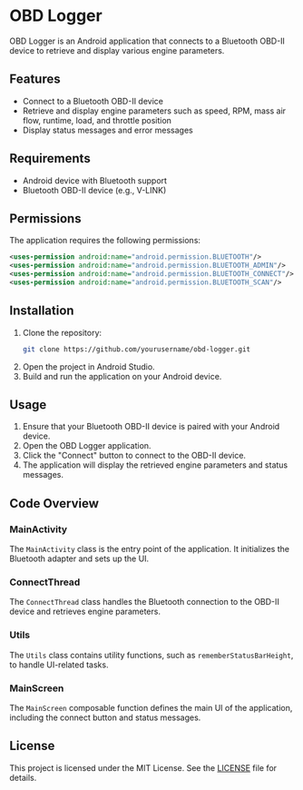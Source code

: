 # OBD Logger

OBD Logger is an Android application that connects to a Bluetooth OBD-II device to retrieve and display various engine parameters.

## Features

- Connect to a Bluetooth OBD-II device
- Retrieve and display engine parameters such as speed, RPM, mass air flow, runtime, load, and throttle position
- Display status messages and error messages

## Requirements

- Android device with Bluetooth support
- Bluetooth OBD-II device (e.g., V-LINK)

## Permissions

The application requires the following permissions:

```xml
<uses-permission android:name="android.permission.BLUETOOTH"/>
<uses-permission android:name="android.permission.BLUETOOTH_ADMIN"/>
<uses-permission android:name="android.permission.BLUETOOTH_CONNECT"/>
<uses-permission android:name="android.permission.BLUETOOTH_SCAN"/>
```

## Installation

1. Clone the repository:
    ```sh
    git clone https://github.com/yourusername/obd-logger.git
    ```
2. Open the project in Android Studio.
3. Build and run the application on your Android device.

## Usage

1. Ensure that your Bluetooth OBD-II device is paired with your Android device.
2. Open the OBD Logger application.
3. Click the "Connect" button to connect to the OBD-II device.
4. The application will display the retrieved engine parameters and status messages.

## Code Overview

### MainActivity

The `MainActivity` class is the entry point of the application. It initializes the Bluetooth adapter and sets up the UI.

### ConnectThread

The `ConnectThread` class handles the Bluetooth connection to the OBD-II device and retrieves engine parameters.

### Utils

The `Utils` class contains utility functions, such as `rememberStatusBarHeight`, to handle UI-related tasks.

### MainScreen

The `MainScreen` composable function defines the main UI of the application, including the connect button and status messages.

## License

This project is licensed under the MIT License. See the [LICENSE](LICENSE) file for details.
```
